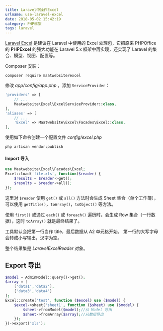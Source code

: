 ```yaml
---
title: Laravel中操作Excel
urlname: use-laravel-excel
date: 2018-05-02 15:42:19
category: PHP框架
tags: laravel
---
```


[Laravel Excel](https://laravel-excel.com/) 是建议在 Laravel 中使用的 Excel 处理包，它把原来 PHPOffice 的 **PHPExcel** 的强大功能在 Laravel 5.x 框架中再实现，还实现了 Laravel 的集合、模型、视图、配置等。

<!-- more -->

Composer 安装：

```
composer require maatwebsite/excel
```

修改 *app/config/app.php* ，添加 `ServiceProvider`：

```php
'providers' => [
    // ...
    Maatwebsite\Excel\ExcelServiceProvider::class,
],
'aliases' => [
    // ...
    'Excel' => Maatwebsite\Excel\Facades\Excel::class,
],
```

使用如下命令创建一个配置文件 *config/excel.php*

```
php artisan vendor:publish
```

#### Import 导入

```php
use Maatwebsite\Excel\Facades\Excel;
Excel::load('file.xls', function($reader) {
    $results = $reader->get();
    $results = $reader->all();
});
```

这里对 `$reader` 使用 `get()` 或 `all()` 方法时会生成 Sheet 集合（单个工作簿），可以使用 `getTitle()`，`toArray()`，`toObject()` 等方法。

使用 `first()` 或通过 `each()` 或 `foreach()` 遍历时，会生成 Row 集合（一行数据），这时 `toArray()` 就是最终结果了。

工具默认会把第一行当作 title，最后数据从 A2 单元格开始。
第一行的大写字母会转成小写输出，汉字为空。

整个结果集是 *LaravelExcelReader* 对象。

## Export 导出

```php
$model = AdminModel::query()->get();
$array = [
    ['data1','data2'],
    ['data3','data4']
];
Excel::create('test', function ($excel) use ($model) {
    $excel->sheet('sheet1', function ($sheet) use ($model) {
        $sheet->fromModel($model);//从 Model 导出
        $sheet->fromArray($array);//从数组导出
    });
})->export('xls');
```
